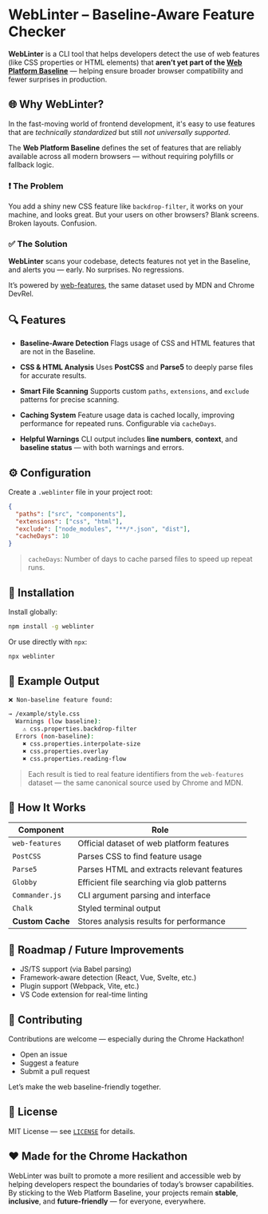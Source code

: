 # WebLinter – Baseline-Aware Feature Checker

**WebLinter** is a CLI tool that helps developers detect the use of web features (like CSS properties or HTML elements) that **aren’t yet part of the [Web Platform Baseline](https://developer.chrome.com/blog/web-platform-baseline/)** — helping ensure broader browser compatibility and fewer surprises in production.

## 🌐 Why WebLinter?

In the fast-moving world of frontend development, it's easy to use features that are *technically standardized* but still *not universally supported*.

The **Web Platform Baseline** defines the set of features that are reliably available across all modern browsers — without requiring polyfills or fallback logic.

### ❗ The Problem

You add a shiny new CSS feature like `backdrop-filter`, it works on your machine, and looks great. But your users on other browsers? Blank screens. Broken layouts. Confusion.

### ✅ The Solution

**WebLinter** scans your codebase, detects features not yet in the Baseline, and alerts you — early. No surprises. No regressions.

It’s powered by [web-features](https://github.com/web-platform-dx/web-features), the same dataset used by MDN and Chrome DevRel.

## 🔍 Features

* **Baseline-Aware Detection**
  Flags usage of CSS and HTML features that are not in the Baseline.

* **CSS & HTML Analysis**
  Uses **PostCSS** and **Parse5** to deeply parse files for accurate results.

* **Smart File Scanning**
  Supports custom `paths`, `extensions`, and `exclude` patterns for precise scanning.

* **Caching System**
  Feature usage data is cached locally, improving performance for repeated runs. Configurable via `cacheDays`.

* **Helpful Warnings**
  CLI output includes **line numbers**, **context**, and **baseline status** — with both warnings and errors.

## ⚙️ Configuration

Create a `.weblinter` file in your project root:

```json
{
  "paths": ["src", "components"],
  "extensions": ["css", "html"],
  "exclude": ["node_modules", "**/*.json", "dist"],
  "cacheDays": 10
}
```

> `cacheDays`: Number of days to cache parsed files to speed up repeat runs.

## 🚀 Installation

Install globally:

```bash
npm install -g weblinter
```

Or use directly with `npx`:

```bash
npx weblinter
```

## 🧪 Example Output

```bash
❌ Non-baseline feature found:

→ /example/style.css
  Warnings (low baseline):
    ⚠ css.properties.backdrop-filter
  Errors (non-baseline):
    ✖ css.properties.interpolate-size
    ✖ css.properties.overlay
    ✖ css.properties.reading-flow
```

> Each result is tied to real feature identifiers from the `web-features` dataset — the same canonical source used by Chrome and MDN.

## 🧱 How It Works

| Component        | Role                                       |
| ---------------- | ------------------------------------------ |
| `web-features`   | Official dataset of web platform features  |
| `PostCSS`        | Parses CSS to find feature usage           |
| `Parse5`         | Parses HTML and extracts relevant features |
| `Globby`         | Efficient file searching via glob patterns |
| `Commander.js`   | CLI argument parsing and interface         |
| `Chalk`          | Styled terminal output                     |
| **Custom Cache** | Stores analysis results for performance    |

## 🚧 Roadmap / Future Improvements

* JS/TS support (via Babel parsing)
* Framework-aware detection (React, Vue, Svelte, etc.)
* Plugin support (Webpack, Vite, etc.)
* VS Code extension for real-time linting

## 🤝 Contributing

Contributions are welcome — especially during the Chrome Hackathon!

* Open an issue
* Suggest a feature
* Submit a pull request

Let’s make the web baseline-friendly together.

## 📄 License

MIT License — see [`LICENSE`](./LICENSE) for details.

## ❤️ Made for the Chrome Hackathon

WebLinter was built to promote a more resilient and accessible web by helping developers respect the boundaries of today’s browser capabilities. By sticking to the Web Platform Baseline, your projects remain **stable**, **inclusive**, and **future-friendly** — for everyone, everywhere.
